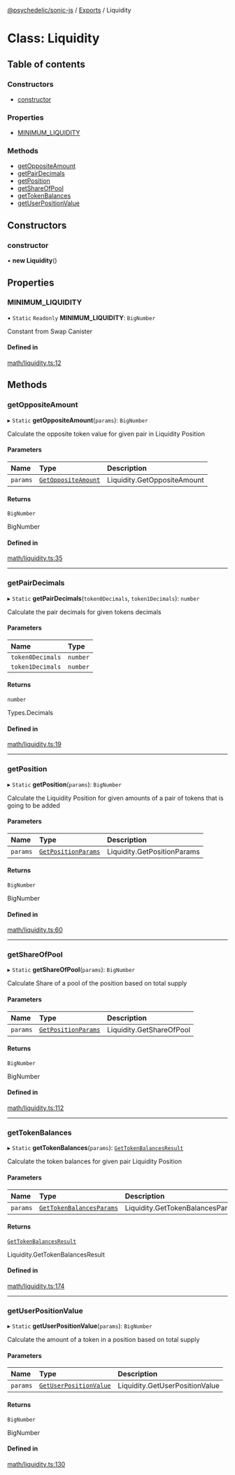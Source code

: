 [@psychedelic/sonic-js](../README.md) / [Exports](../modules.md) / Liquidity

# Class: Liquidity

## Table of contents

### Constructors

- [constructor](Liquidity.md#constructor)

### Properties

- [MINIMUM\_LIQUIDITY](Liquidity.md#minimum_liquidity)

### Methods

- [getOppositeAmount](Liquidity.md#getoppositeamount)
- [getPairDecimals](Liquidity.md#getpairdecimals)
- [getPosition](Liquidity.md#getposition)
- [getShareOfPool](Liquidity.md#getshareofpool)
- [getTokenBalances](Liquidity.md#gettokenbalances)
- [getUserPositionValue](Liquidity.md#getuserpositionvalue)

## Constructors

### constructor

• **new Liquidity**()

## Properties

### MINIMUM\_LIQUIDITY

▪ `Static` `Readonly` **MINIMUM\_LIQUIDITY**: `BigNumber`

Constant from Swap Canister

#### Defined in

[math/liquidity.ts:12](https://github.com/Psychedelic/sonic-js/blob/cfc7f22/src/math/liquidity.ts#L12)

## Methods

### getOppositeAmount

▸ `Static` **getOppositeAmount**(`params`): `BigNumber`

Calculate the opposite token value for given pair in Liquidity Position

#### Parameters

| Name | Type | Description |
| :------ | :------ | :------ |
| `params` | [`GetOppositeAmount`](../interfaces/Liquidity.GetOppositeAmount.md) | Liquidity.GetOppositeAmount |

#### Returns

`BigNumber`

BigNumber

#### Defined in

[math/liquidity.ts:35](https://github.com/Psychedelic/sonic-js/blob/cfc7f22/src/math/liquidity.ts#L35)

___

### getPairDecimals

▸ `Static` **getPairDecimals**(`token0Decimals`, `token1Decimals`): `number`

Calculate the pair decimals for given tokens decimals

#### Parameters

| Name | Type |
| :------ | :------ |
| `token0Decimals` | `number` |
| `token1Decimals` | `number` |

#### Returns

`number`

Types.Decimals

#### Defined in

[math/liquidity.ts:19](https://github.com/Psychedelic/sonic-js/blob/cfc7f22/src/math/liquidity.ts#L19)

___

### getPosition

▸ `Static` **getPosition**(`params`): `BigNumber`

Calculate the Liquidity Position for given amounts of a pair of tokens that is going to be added

#### Parameters

| Name | Type | Description |
| :------ | :------ | :------ |
| `params` | [`GetPositionParams`](../interfaces/Liquidity.GetPositionParams.md) | Liquidity.GetPositionParams |

#### Returns

`BigNumber`

BigNumber

#### Defined in

[math/liquidity.ts:60](https://github.com/Psychedelic/sonic-js/blob/cfc7f22/src/math/liquidity.ts#L60)

___

### getShareOfPool

▸ `Static` **getShareOfPool**(`params`): `BigNumber`

Calculate Share of a pool of the position based on total supply

#### Parameters

| Name | Type | Description |
| :------ | :------ | :------ |
| `params` | [`GetPositionParams`](../interfaces/Liquidity.GetPositionParams.md) | Liquidity.GetShareOfPool |

#### Returns

`BigNumber`

BigNumber

#### Defined in

[math/liquidity.ts:112](https://github.com/Psychedelic/sonic-js/blob/cfc7f22/src/math/liquidity.ts#L112)

___

### getTokenBalances

▸ `Static` **getTokenBalances**(`params`): [`GetTokenBalancesResult`](../interfaces/Liquidity.GetTokenBalancesResult.md)

Calculate the token balances for given pair Liquidity Position

#### Parameters

| Name | Type | Description |
| :------ | :------ | :------ |
| `params` | [`GetTokenBalancesParams`](../interfaces/Liquidity.GetTokenBalancesParams.md) | Liquidity.GetTokenBalancesParams |

#### Returns

[`GetTokenBalancesResult`](../interfaces/Liquidity.GetTokenBalancesResult.md)

Liquidity.GetTokenBalancesResult

#### Defined in

[math/liquidity.ts:174](https://github.com/Psychedelic/sonic-js/blob/cfc7f22/src/math/liquidity.ts#L174)

___

### getUserPositionValue

▸ `Static` **getUserPositionValue**(`params`): `BigNumber`

Calculate the amount of a token in a position based on total supply

#### Parameters

| Name | Type | Description |
| :------ | :------ | :------ |
| `params` | [`GetUserPositionValue`](../interfaces/Liquidity.GetUserPositionValue.md) | Liquidity.GetUserPositionValue |

#### Returns

`BigNumber`

BigNumber

#### Defined in

[math/liquidity.ts:130](https://github.com/Psychedelic/sonic-js/blob/cfc7f22/src/math/liquidity.ts#L130)
